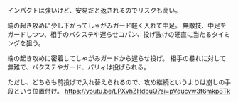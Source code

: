 インパクトは強いけど、安易だと返されるのでリスクも高い。

端の起き攻めに少し下がってしゃがみガード軽く入れて中足。
無敵技、中足をガードしつつ、相手のバクステや遅らせコパン、投げ抜けの硬直に当たるタイミングを狙う。

端の起き攻めに密着してしゃがみガードから遅らせ投げ。
相手の暴れに対して無難で、バクステやガード、パリィは投げられる。

ただし、どちらも前投げで入れ替えられるので、攻め継続というよりは崩しの手段という位置付け。
https://youtu.be/LPXvhZHdbuQ?si=pVqucvw3f6mkp8Tk

